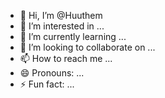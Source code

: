 - 👋 Hi, I’m @Huuthem
- 👀 I’m interested in ...
- 🌱 I’m currently learning ...
- 💞️ I’m looking to collaborate on ...
- 📫 How to reach me ...
- 😄 Pronouns: ...
- ⚡ Fun fact: ...

<!---
Huuthem/Huuthem is a ✨ special ✨ repository because its `README.md` (this file) appears on your GitHub profile.
You can click the Preview link to take a look at your changes.
--->
